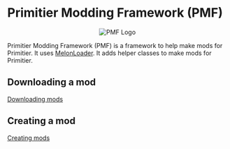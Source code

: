 # Primitier Modding Framework (PMF)

<p align="center">
  <img src="https://github.com/Xgames123/PrimitierModdingFramework/blob/main/Documentation/PMFIconV2.png?raw=true" alt="PMF Logo"/>
</p>

Primitier Modding Framework (PMF) is a framework to help make mods for Primitier.
It uses [MelonLoader](https://github.com/LavaGang/MelonLoader).
It adds helper classes to make mods for Primitier.


## Downloading a mod
[Downloading mods](Documentation/DownloadingMods.md)

## Creating a mod
[Creating mods](Documentation/CreatingMods/CreatingMods.md)






